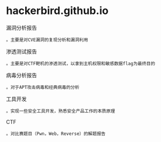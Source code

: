# hackerbird.github.io
漏洞分析报告
    
    。主要是对CVE漏洞的复现分析和漏洞利用

渗透测试报告
    
    。主要是对CTF靶机的渗透测试，以拿到主机权限和敏感数据flag为最终目的

病毒分析报告
    
    。对于APT攻击病毒和经典病毒的分析
    
工具开发
    
    。实现一些安全工具开发，熟悉安全产品工作的本质原理

CTF
    
    。对比赛题目（Pwn，Web，Reverse）的解题报告
